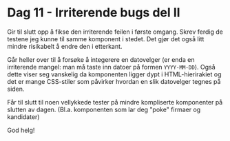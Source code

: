 # Dag 11 - Irriterende bugs del II

Gir til slutt opp å fikse den irriterende feilen i første omgang. Skrev ferdig
de testene jeg kunne til samme komponent i stedet. Det gjør det også litt mindre
risikabelt å endre den i etterkant.

Går heller over til å forsøke å integerere en datovelger (er enda en irriterende
mangel: man må taste inn datoer på formen `YYYY-MM-DD`). Også dette viser seg
vanskelig da komponenten ligger dypt i HTML-hierirakiet og det er mange CSS-stiler
som påvirker hvordan en slik datovelger tegnes på siden.

Får til slutt til noen vellykkede tester på mindre kompliserte komponenter på
slutten av dagen. (Bl.a. komponenten som lar deg "poke" firmaer og kandidater)

God helg!
